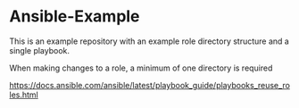 # Ansible-Example
This is an example repository with an example role directory structure and a single playbook.

When making changes to a role, a minimum of one directory is required

https://docs.ansible.com/ansible/latest/playbook_guide/playbooks_reuse_roles.html
